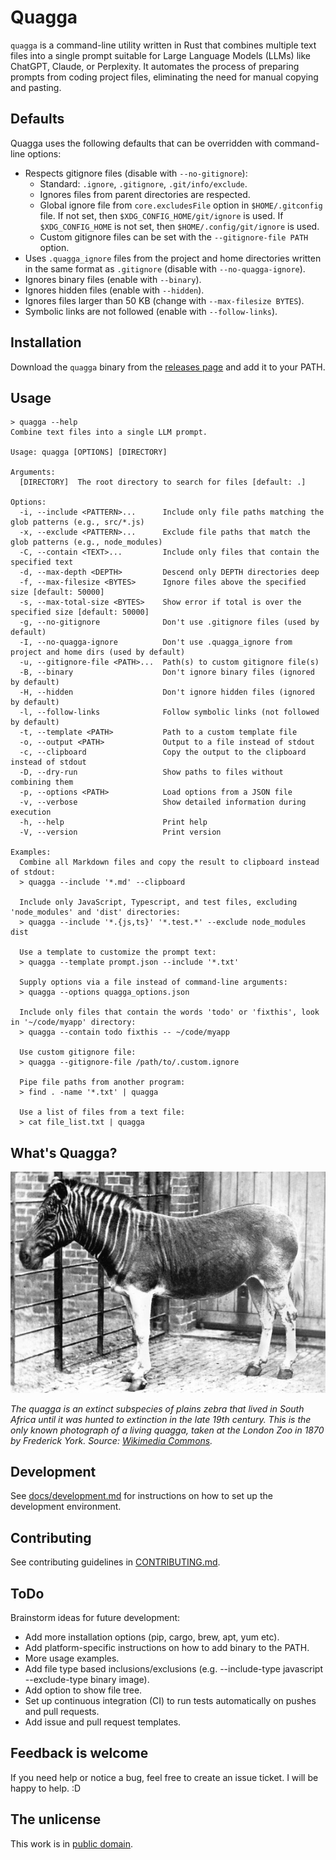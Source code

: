 # Quagga

`quagga` is a command-line utility written in Rust that combines multiple text files into a single prompt suitable for Large Language Models (LLMs) like ChatGPT, Claude, or Perplexity. It automates the process of preparing prompts from coding project files, eliminating the need for manual copying and pasting.

## Defaults

Quagga uses the following defaults that can be overridden with command-line options:

* Respects gitignore files (disable with `--no-gitignore`):
  * Standard: `.ignore`, `.gitignore`, `.git/info/exclude`.
  * Ignores files from parent directories are respected.
  * Global ignore file from `core.excludesFile` option in `$HOME/.gitconfig` file. If not set, then `$XDG_CONFIG_HOME/git/ignore` is used. If `$XDG_CONFIG_HOME` is not set, then `$HOME/.config/git/ignore` is used.
  * Custom gitignore files can be set with the `--gitignore-file PATH` option.
* Uses `.quagga_ignore` files from the project and home directories written in the same format as `.gitignore` (disable with `--no-quagga-ignore`).
* Ignores binary files (enable with `--binary`).
* Ignores hidden files (enable with `--hidden`).
* Ignores files larger than 50 KB (change with `--max-filesize BYTES`).
* Symbolic links are not followed (enable with `--follow-links`).


## Installation

Download the `quagga` binary from the [releases page](https://github.com/evgenyneu/quagga/releases) and add it to your PATH.

## Usage

```
> quagga --help
Combine text files into a single LLM prompt.

Usage: quagga [OPTIONS] [DIRECTORY]

Arguments:
  [DIRECTORY]  The root directory to search for files [default: .]

Options:
  -i, --include <PATTERN>...      Include only file paths matching the glob patterns (e.g., src/*.js)
  -x, --exclude <PATTERN>...      Exclude file paths that match the glob patterns (e.g., node_modules)
  -C, --contain <TEXT>...         Include only files that contain the specified text
  -d, --max-depth <DEPTH>         Descend only DEPTH directories deep
  -f, --max-filesize <BYTES>      Ignore files above the specified size [default: 50000]
  -s, --max-total-size <BYTES>    Show error if total is over the specified size [default: 50000]
  -g, --no-gitignore              Don't use .gitignore files (used by default)
  -I, --no-quagga-ignore          Don't use .quagga_ignore from project and home dirs (used by default)
  -u, --gitignore-file <PATH>...  Path(s) to custom gitignore file(s)
  -B, --binary                    Don't ignore binary files (ignored by default)
  -H, --hidden                    Don't ignore hidden files (ignored by default)
  -l, --follow-links              Follow symbolic links (not followed by default)
  -t, --template <PATH>           Path to a custom template file
  -o, --output <PATH>             Output to a file instead of stdout
  -c, --clipboard                 Copy the output to the clipboard instead of stdout
  -D, --dry-run                   Show paths to files without combining them
  -p, --options <PATH>            Load options from a JSON file
  -v, --verbose                   Show detailed information during execution
  -h, --help                      Print help
  -V, --version                   Print version

Examples:
  Combine all Markdown files and copy the result to clipboard instead of stdout:
  > quagga --include '*.md' --clipboard  

  Include only JavaScript, Typescript, and test files, excluding 'node_modules' and 'dist' directories:
  > quagga --include '*.{js,ts}' '*.test.*' --exclude node_modules dist  

  Use a template to customize the prompt text:
  > quagga --template prompt.json --include '*.txt'  

  Supply options via a file instead of command-line arguments:
  > quagga --options quagga_options.json  

  Include only files that contain the words 'todo' or 'fixthis', look in '~/code/myapp' directory:
  > quagga --contain todo fixthis -- ~/code/myapp  

  Use custom gitignore file:
  > quagga --gitignore-file /path/to/.custom.ignore  

  Pipe file paths from another program:
  > find . -name '*.txt' | quagga  

  Use a list of files from a text file:
  > cat file_list.txt | quagga 
```

## What's Quagga?

<img src='./images/quagga.jpg' alt='Picture of Quagga'>

*The quagga is an extinct subspecies of plains zebra that lived in South Africa until it was hunted to extinction in the late 19th century. This is the only known photograph of a living quagga, taken at the London Zoo in 1870 by Frederick York. Source: [Wikimedia Commons](https://en.wikipedia.org/wiki/Quagga#/media/File:Quagga_photo.jpg).*

## Development

See [docs/development.md](docs/development.md) for instructions on how to set up the development environment.


## Contributing

See contributing guidelines in [CONTRIBUTING.md](CONTRIBUTING.md).


## ToDo

Brainstorm ideas for future development:

* Add more installation options (pip, cargo, brew, apt, yum etc).
* Add platform-specific instructions on how to add binary to the PATH.
* More usage examples.
* Add file type based inclusions/exclusions (e.g. --include-type javascript --exclude-type binary image).
* Add option to show file tree.
* Set up continuous integration (CI) to run tests automatically on pushes and pull requests.
* Add issue and pull request templates.


## Feedback is welcome

If you need help or notice a bug, feel free to create an issue ticket. I will be happy to help. :D


## The unlicense

This work is in [public domain](LICENSE).
